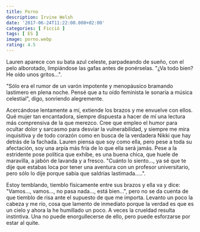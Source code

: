 ```yaml
---
title: Porno
description: Irvine Welsh
date: '2017-06-24T11:22:00.000+02:00'
categories: [ Ficció ]
tags: [ ES ]
image: porno.webp
rating: 4.5
---
```


Lauren aparece con su bata azul celeste, parpadeando de sueño, con el pelo alborotado, limpiándose las gafas antes de ponérselas. "¿Va todo bien? He oído unos gritos...".

"Sólo era el rumor de un varón impotente y menopáusico bramando lastimero en plena noche. Pensé que a tu oído feminista le sonaría a música celestial", digo, sonriendo alegremente.

Acercándose lentamente a mí, extiende los brazos y me envuelve con ellos. Qué mujer tan encantadora, siempre dispuesta a hacer de mí una lectura más comprensiva de la que merezco. Cree que empleo el humor para ocultar dolor y sarcasmo para desviar la vulnerabilidad, y siempre me mira inquisitiva y de todo corazón como en busca de la verdadera Nikki que hay detrás de la fachada. Lauren piensa que soy como ella, pero pese a toda su afectación, soy una arpía más fría de lo que ella será jamás. Pese a la estridente pose política que exhibe, es una buena chica, que huele de maravilla, a jabón de lavanda y a fresco. "Cuánto lo siento..., ya sé que te dije que estabas loca por tener una aventura con un profesor universitario, pero sólo lo dije porque sabía que saldrías lastimada.....".

Estoy temblando, tiemblo físicamente entre sus brazos y ella va y dice: "Vamos..., vamos..., no pasa nada..., está bien...", pero no se da cuenta de que tiemblo de risa ante el supuesto de que me importa. Levanto un poco la cabeza y me río, cosa que lamento de inmediato porque la verdad es que es un cielo y ahora la he humillado un poco. A veces la crueldad resulta instintiva. Una no puede enorgullecerse de ello, pero puede esforzarse por estar al quite.
